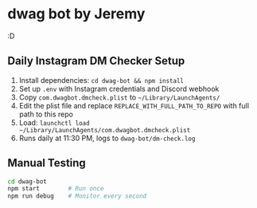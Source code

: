 # dwag bot by Jeremy

:D

## Daily Instagram DM Checker Setup

1. Install dependencies: `cd dwag-bot && npm install`
2. Set up `.env` with Instagram credentials and Discord webhook
3. Copy `com.dwagbot.dmcheck.plist` to `~/Library/LaunchAgents/`
4. Edit the plist file and replace `REPLACE_WITH_FULL_PATH_TO_REPO` with full path to this repo
5. Load: `launchctl load ~/Library/LaunchAgents/com.dwagbot.dmcheck.plist`
6. Runs daily at 11:30 PM, logs to `dwag-bot/dm-check.log`

## Manual Testing
```bash
cd dwag-bot
npm start        # Run once
npm run debug    # Monitor every second
```